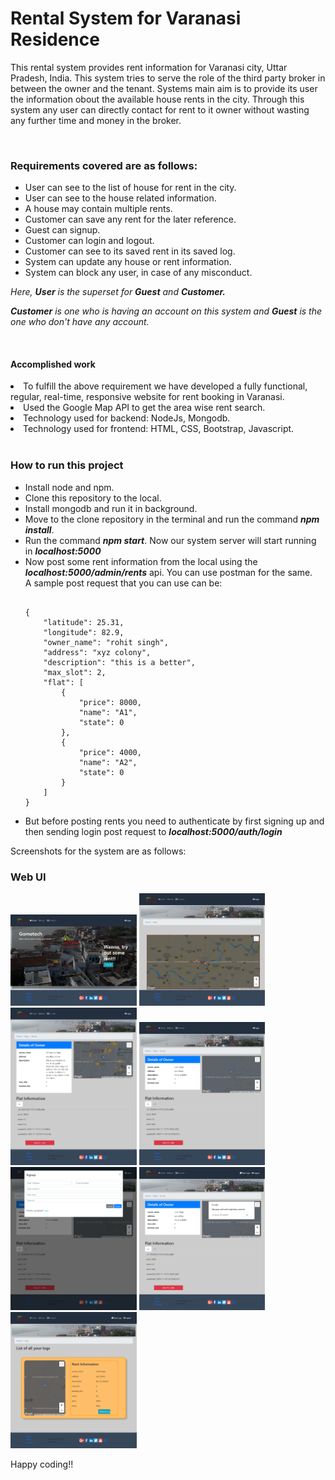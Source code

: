 # Rental System for Varanasi Residence
<p>This rental system provides rent information 
for Varanasi city, Uttar Pradesh, India. This system tries to
serve the role of the third party broker in between the owner and
the tenant. Systems main aim is to provide its user the 
information obout the available house rents in the city.
Through this system any user can directly contact for rent
to it owner without wasting any further time and money in 
the broker.
</p>
<br>
<h3>Requirements covered are as follows:</h3>
<ul>
<li>User can see to the list of house for rent in the city.</li>
<li>User can see to the house related information.</li>
<li>A house may contain multiple rents.</li>
<li>Customer can save any rent for the later reference.</li>
<li>Guest can signup.</li>
<li>Customer can login and logout.</li>
<li>Customer can see to its saved rent in its saved log.</li>
<li>System can update any house or rent information.</li>
<li>System can block any user, in case of any misconduct.</li>
</ul>

<p><i>Here, <b>User</b> is the superset for <b>Guest</b> and
 <b>Customer.</b></i></p>
 <p><i><b>Customer</b> is one who is having an account on this system
  and <b>Guest</b> is the one who don't have any account.</i></p>
<br>

<h4>Accomplished work</h4>
<ul></ul>
<li>To fulfill the above requirement we have developed a fully 
functional, regular, real-time, responsive website for
rent booking in Varanasi. </li>
<li>Used the Google Map API to get the 
area wise rent search.</li>
<li>Technology used for backend: NodeJs, Mongodb.</li>
<li>Technology used for frontend: HTML, CSS, Bootstrap,
Javascript.</li>
<br>

<h3>How to run this project</h3>
<ul>
<li>Install node and npm.</li>
<li>Clone this repository to the local.</li>
<li>Install mongodb and run it in background.</li>
<li>Move to the clone repository in the terminal and
run the command <i><b>npm install</b></i>.</li>
<li>Run the command <i><b>npm start</b></i>. Now our system server will start
running in <i><b>localhost:5000</b></i></li>
<li>Now post some rent information from the local using the
<i><b>localhost:5000/admin/rents</b></i> api. You can use postman for the same.</li>
A sample post request that you can use can be:

```

{
    "latitude": 25.31,
    "longitude": 82.9,
    "owner_name": "rohit singh",
    "address": "xyz colony",
    "description": "this is a better",
    "max_slot": 2,
    "flat": [
        {
            "price": 8000,
            "name": "A1",
            "state": 0
        },
        {
            "price": 4000,
            "name": "A2",
            "state": 0
        }
    ]
}

```

<li>But before posting rents you need to authenticate 
by first signing up and then sending login post request to
<i><b>localhost:5000/auth/login</b></i></li>
</ul>

Screenshots for the system are as follows:

### Web UI

<div>
<img src="images/web/pic1.png" width="40%" height="40%">
<img src="images/web/pic2.png" width="40%" height="40%">
</div>
<div>
<img src="images/web/pic3.png" width="40%" height="40%">

<img src="images/web/pic4.png" width="40%" height="40%">
</div>
<div>
<img src="images/web/pic6.png" width="40%" height="40%">
<img src="images/web/pic7.png" width="40%" height="40%">
</div>
<div>
<img src="images/web/pic8.png" width="40%" height="40%">
</div>


Happy coding!!